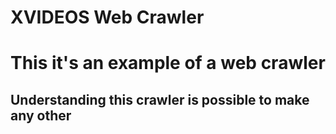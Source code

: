 # XVIDEOS Web Crawler
<h1> This it's an example of a web crawler </h1>
<h2> Understanding this crawler is possible to make any other </h2>
